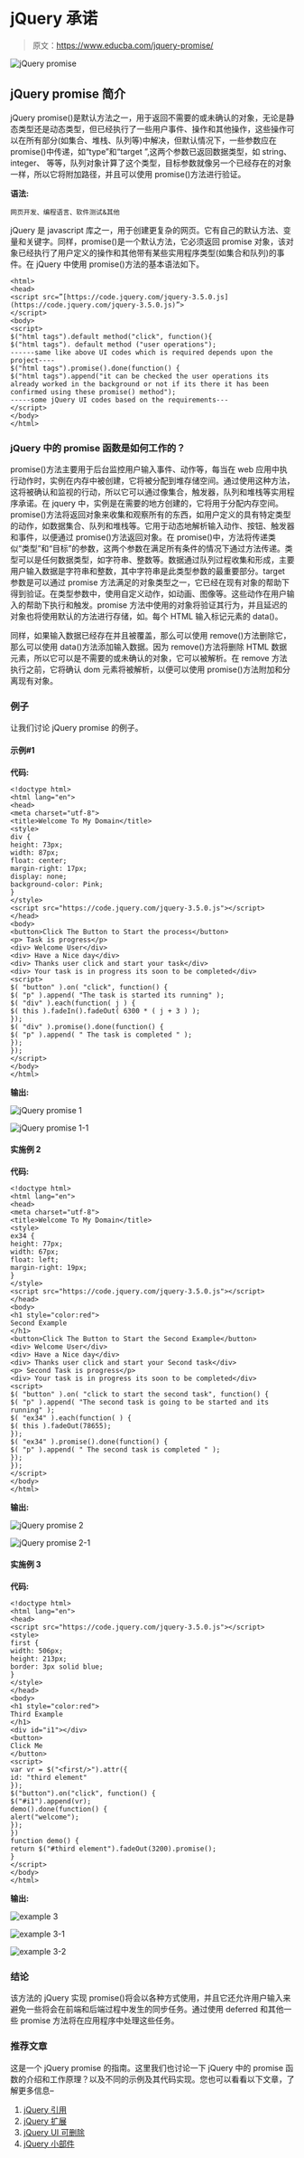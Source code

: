 # jQuery 承诺

> 原文：<https://www.educba.com/jquery-promise/>

![jQuery promise](img/019cf55fa218e2fb6df5af00d26fc319.png)



## jQuery promise 简介

jQuery promise()是默认方法之一，用于返回不需要的或未确认的对象，无论是静态类型还是动态类型，但已经执行了一些用户事件、操作和其他操作，这些操作可以在所有部分(如集合、堆栈、队列等)中解决，但默认情况下，一些参数应在 promise()中传递，如“type”和“target ”,这两个参数已返回数据类型，如 string、integer、 等等，队列对象计算了这个类型，目标参数就像另一个已经存在的对象一样，所以它将附加路径，并且可以使用 promise()方法进行验证。

**语法:**

<small>网页开发、编程语言、软件测试&其他</small>

jQuery 是 javascript 库之一，用于创建更复杂的网页。它有自己的默认方法、变量和关键字。同样，promise()是一个默认方法，它必须返回 promise 对象，该对象已经执行了用户定义的操作和其他带有某些实用程序类型(如集合和队列)的事件。在 jQuery 中使用 promise()方法的基本语法如下。

```
<html>
<head>
<script src=”[https://code.jquery.com/jquery-3.5.0.js](https://code.jquery.com/jquery-3.5.0.js)”>
</script>
<body>
<script>
$("html tags").default method("click", function(){
$("html tags"). default method ("user operations");
------same like above UI codes which is required depends upon the project----
$("html tags").promise().done(function() {
$("html tags").append("it can be checked the user operations its already worked in the background or not if its there it has been confirmed using these promise() method");
-----some jQuery UI codes based on the requirements---
</script>
</body>
</html>
```

### jQuery 中的 promise 函数是如何工作的？

promise()方法主要用于后台监控用户输入事件、动作等，每当在 web 应用中执行动作时，实例在内存中被创建，它将被分配到堆存储空间。通过使用这种方法，这将被确认和监视的行动，所以它可以通过像集合，触发器，队列和堆栈等实用程序承诺。在 jquery 中，实例是在需要的地方创建的，它将用于分配内存空间。promise()方法将返回对象来收集和观察所有的东西，如用户定义的具有特定类型的动作，如数据集合、队列和堆栈等。它用于动态地解析输入动作、按钮、触发器和事件，以便通过 promise()方法返回对象。在 promise()中，方法将传递类似“类型”和“目标”的参数，这两个参数在满足所有条件的情况下通过方法传递。类型可以是任何数据类型，如字符串、整数等。数据通过队列过程收集和形成，主要用户输入数据是字符串和整数，其中字符串是此类型参数的最重要部分。target 参数是可以通过 promise 方法满足的对象类型之一，它已经在现有对象的帮助下得到验证。在类型参数中，使用自定义动作，如动画、图像等。这些动作在用户输入的帮助下执行和触发。promise 方法中使用的对象将验证其行为，并且延迟的对象也将使用默认的方法进行存储，如。每个 HTML 输入标记元素的 data()。

同样，如果输入数据已经存在并且被覆盖，那么可以使用 remove()方法删除它，那么可以使用 data()方法添加输入数据。因为 remove()方法将删除 HTML 数据元素，所以它可以是不需要的或未确认的对象，它可以被解析。在 remove 方法执行之前，它将确认 dom 元素将被解析，以便可以使用 promise()方法附加和分离现有对象。

### 例子

让我们讨论 jQuery promise 的例子。

#### 示例#1

**代码:**

```
<!doctype html>
<html lang="en">
<head>
<meta charset="utf-8">
<title>Welcome To My Domain</title>
<style>
div {
height: 73px;
width: 87px;
float: center;
margin-right: 17px;
display: none;
background-color: Pink;
}
</style>
<script src="https://code.jquery.com/jquery-3.5.0.js"></script>
</head>
<body>
<button>Click The Button to Start the process</button>
<p> Task is progress</p>
<div> Welcome User</div>
<div> Have a Nice day</div>
<div> Thanks user click and start your task</div>
<div> Your task is in progress its soon to be completed</div>
<script>
$( "button" ).on( "click", function() {
$( "p" ).append( "The task is started its running" );
$( "div" ).each(function( j ) {
$( this ).fadeIn().fadeOut( 6300 * ( j + 3 ) );
});
$( "div" ).promise().done(function() {
$( "p" ).append( " The task is completed " );
});
});
</script>
</body>
</html>
```

**输出:**

![jQuery promise 1](img/d53c0860d3395c3b2e21ddc113369fd7.png)



![jQuery promise 1-1](img/3dc82ba5a56b57c93ff6f6866f148a9f.png)



#### 实施例 2

**代码:**

```
<!doctype html>
<html lang="en">
<head>
<meta charset="utf-8">
<title>Welcome To My Domain</title>
<style>
ex34 {
height: 77px;
width: 67px;
float: left;
margin-right: 19px;
}
</style>
<script src="https://code.jquery.com/jquery-3.5.0.js"></script>
</head>
<body>
<h1 style="color:red">
Second Example
</h1>
<button>Click The Button to Start the Second Example</button>
<div> Welcome User</div>
<div> Have a Nice day</div>
<div> Thanks user click and start your Second task</div>
<p> Second Task is progress</p>
<div> Your task is in progress its soon to be completed</div>
<script>
$( "button" ).on( "click to start the second task", function() {
$( "p" ).append( "The second task is going to be started and its running" );
$( "ex34" ).each(function( ) {
$( this ).fadeOut(78655);
});
$( "ex34" ).promise().done(function() {
$( "p" ).append( " The second task is completed " );
});
});
</script>
</body>
</html>
```

**输出:**

![jQuery promise 2](img/3f9e0169f0b6b6ff23a9afa28c0b1c88.png)



![jQuery promise 2-1](img/8928af4380c20a063aaf836d8ae25346.png)



#### 实施例 3

**代码:**

```
<!doctype html>
<html lang="en">
<head>
<script src="https://code.jquery.com/jquery-3.5.0.js"></script>
<style>
first {
width: 506px;
height: 213px;
border: 3px solid blue;
}
</style>
</head>
<body>
<h1 style="color:red">
Third Example
</h1>
<div id="i1"></div>
<button>
Click Me
</button>
<script>
var vr = $("<first/>").attr({
id: "third element"
});
$("button").on("click", function() {
$("#i1").append(vr);
demo().done(function() {
alert("welcome");
});
})
function demo() {
return $("#third element").fadeOut(3200).promise();
}
</script>
</body>
</html>
```

**输出:**

![example 3](img/b6e812695dfb77a1610f48181813d1da.png)



![example 3-1](img/5aec29682dca5afad715a0c346260cbb.png)



![example 3-2](img/f82b5b7fa5522ca147971fa2bd75ee4c.png)



### 结论

该方法的 jQuery 实现 promise()将会以各种方式使用，并且它还允许用户输入来避免一些将会在前端和后端过程中发生的同步任务。通过使用 deferred 和其他一些 promise 方法将在应用程序中处理这些任务。

### 推荐文章

这是一个 jQuery promise 的指南。这里我们也讨论一下 jQuery 中的 promise 函数的介绍和工作原理？以及不同的示例及其代码实现。您也可以看看以下文章，了解更多信息–

1.  [jQuery 引用](https://www.educba.com/jquery-reference/)
2.  [jQuery 扩展](https://www.educba.com/jquery-extend/)
3.  [jQuery UI 可删除](https://www.educba.com/jquery-ui-droppable/)
4.  [jQuery 小部件](https://www.educba.com/jquery-widgets/)





